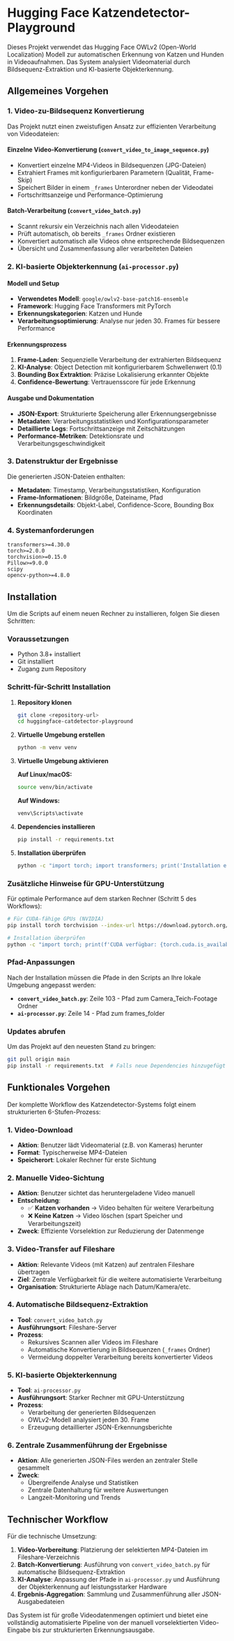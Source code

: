 # Hugging Face Katzendetector-Playground

Dieses Projekt verwendet das Hugging Face OWLv2 (Open-World Localization) Modell zur automatischen Erkennung von Katzen und Hunden in Videoaufnahmen. Das System analysiert Videomaterial durch Bildsequenz-Extraktion und KI-basierte Objekterkennung.

## Allgemeines Vorgehen

### 1. Video-zu-Bildsequenz Konvertierung
Das Projekt nutzt einen zweistufigen Ansatz zur effizienten Verarbeitung von Videodateien:

#### Einzelne Video-Konvertierung (`convert_video_to_image_sequence.py`)
- Konvertiert einzelne MP4-Videos in Bildsequenzen (JPG-Dateien)
- Extrahiert Frames mit konfigurierbaren Parametern (Qualität, Frame-Skip)
- Speichert Bilder in einem `_frames` Unterordner neben der Videodatei
- Fortschrittsanzeige und Performance-Optimierung

#### Batch-Verarbeitung (`convert_video_batch.py`)
- Scannt rekursiv ein Verzeichnis nach allen Videodateien
- Prüft automatisch, ob bereits `_frames` Ordner existieren
- Konvertiert automatisch alle Videos ohne entsprechende Bildsequenzen
- Übersicht und Zusammenfassung aller verarbeiteten Dateien

### 2. KI-basierte Objekterkennung (`ai-processor.py`)

#### Modell und Setup
- **Verwendetes Modell**: `google/owlv2-base-patch16-ensemble`
- **Framework**: Hugging Face Transformers mit PyTorch
- **Erkennungskategorien**: Katzen und Hunde
- **Verarbeitungsoptimierung**: Analyse nur jeden 30. Frames für bessere Performance

#### Erkennungsprozess
1. **Frame-Laden**: Sequenzielle Verarbeitung der extrahierten Bildsequenz
2. **KI-Analyse**: Object Detection mit konfigurierbarem Schwellenwert (0.1)
3. **Bounding Box Extraktion**: Präzise Lokalisierung erkannter Objekte
4. **Confidence-Bewertung**: Vertrauensscore für jede Erkennung

#### Ausgabe und Dokumentation
- **JSON-Export**: Strukturierte Speicherung aller Erkennungsergebnisse
- **Metadaten**: Verarbeitungsstatistiken und Konfigurationsparameter
- **Detaillierte Logs**: Fortschrittsanzeige mit Zeitschätzungen
- **Performance-Metriken**: Detektionsrate und Verarbeitungsgeschwindigkeit

### 3. Datenstruktur der Ergebnisse

Die generierten JSON-Dateien enthalten:
- **Metadaten**: Timestamp, Verarbeitungsstatistiken, Konfiguration
- **Frame-Informationen**: Bildgröße, Dateiname, Pfad
- **Erkennungsdetails**: Objekt-Label, Confidence-Score, Bounding Box Koordinaten

### 4. Systemanforderungen

```
transformers>=4.30.0
torch>=2.0.0
torchvision>=0.15.0
Pillow>=9.0.0
scipy
opencv-python>=4.8.0
```

## Installation

Um die Scripts auf einem neuen Rechner zu installieren, folgen Sie diesen Schritten:

### Voraussetzungen
- Python 3.8+ installiert
- Git installiert
- Zugang zum Repository

### Schritt-für-Schritt Installation

1. **Repository klonen**
   ```bash
   git clone <repository-url>
   cd huggingface-catdetector-playground
   ```

2. **Virtuelle Umgebung erstellen**
   ```bash
   python -m venv venv
   ```

3. **Virtuelle Umgebung aktivieren**
   
   **Auf Linux/macOS:**
   ```bash
   source venv/bin/activate
   ```
   
   **Auf Windows:**
   ```bash
   venv\Scripts\activate
   ```

4. **Dependencies installieren**
   ```bash
   pip install -r requirements.txt
   ```

5. **Installation überprüfen**
   ```bash
   python -c "import torch; import transformers; print('Installation erfolgreich!')"
   ```

### Zusätzliche Hinweise für GPU-Unterstützung

Für optimale Performance auf dem starken Rechner (Schritt 5 des Workflows):

```bash
# Für CUDA-fähige GPUs (NVIDIA)
pip install torch torchvision --index-url https://download.pytorch.org/whl/cu121

# Installation überprüfen
python -c "import torch; print(f'CUDA verfügbar: {torch.cuda.is_available()}')"
```

### Pfad-Anpassungen

Nach der Installation müssen die Pfade in den Scripts an Ihre lokale Umgebung angepasst werden:

- **`convert_video_batch.py`**: Zeile 103 - Pfad zum Camera_Teich-Footage Ordner
- **`ai-processor.py`**: Zeile 14 - Pfad zum frames_folder

### Updates abrufen

Um das Projekt auf den neuesten Stand zu bringen:

```bash
git pull origin main
pip install -r requirements.txt  # Falls neue Dependencies hinzugefügt wurden
```

## Funktionales Vorgehen

Der komplette Workflow des Katzendetector-Systems folgt einem strukturierten 6-Stufen-Prozess:

### 1. Video-Download
- **Aktion**: Benutzer lädt Videomaterial (z.B. von Kameras) herunter
- **Format**: Typischerweise MP4-Dateien
- **Speicherort**: Lokaler Rechner für erste Sichtung

### 2. Manuelle Video-Sichtung
- **Aktion**: Benutzer sichtet das heruntergeladene Video manuell
- **Entscheidung**: 
  - ✅ **Katzen vorhanden** → Video behalten für weitere Verarbeitung
  - ❌ **Keine Katzen** → Video löschen (spart Speicher und Verarbeitungszeit)
- **Zweck**: Effiziente Vorselektion zur Reduzierung der Datenmenge

### 3. Video-Transfer auf Fileshare
- **Aktion**: Relevante Videos (mit Katzen) auf zentralen Fileshare übertragen
- **Ziel**: Zentrale Verfügbarkeit für die weitere automatisierte Verarbeitung
- **Organisation**: Strukturierte Ablage nach Datum/Kamera/etc.

### 4. Automatische Bildsequenz-Extraktion
- **Tool**: `convert_video_batch.py`
- **Ausführungsort**: Fileshare-Server
- **Prozess**: 
  - Rekursives Scannen aller Videos im Fileshare
  - Automatische Konvertierung in Bildsequenzen (`_frames` Ordner)
  - Vermeidung doppelter Verarbeitung bereits konvertierter Videos

### 5. KI-basierte Objekterkennung
- **Tool**: `ai-processor.py`
- **Ausführungsort**: Starker Rechner mit GPU-Unterstützung
- **Prozess**:
  - Verarbeitung der generierten Bildsequenzen
  - OWLv2-Modell analysiert jeden 30. Frame
  - Erzeugung detaillierter JSON-Erkennungsberichte

### 6. Zentrale Zusammenführung der Ergebnisse
- **Aktion**: Alle generierten JSON-Files werden an zentraler Stelle gesammelt
- **Zweck**: 
  - Übergreifende Analyse und Statistiken
  - Zentrale Datenhaltung für weitere Auswertungen
  - Langzeit-Monitoring und Trends

## Technischer Workflow

Für die technische Umsetzung:

1. **Video-Vorbereitung**: Platzierung der selektierten MP4-Dateien im Fileshare-Verzeichnis
2. **Batch-Konvertierung**: Ausführung von `convert_video_batch.py` für automatische Bildsequenz-Extraktion
3. **KI-Analyse**: Anpassung der Pfade in `ai-processor.py` und Ausführung der Objekterkennung auf leistungsstarker Hardware
4. **Ergebnis-Aggregation**: Sammlung und Zusammenführung aller JSON-Ausgabedateien

Das System ist für große Videodatenmengen optimiert und bietet eine vollständig automatisierte Pipeline von der manuell vorselektierten Video-Eingabe bis zur strukturierten Erkennungsausgabe.

